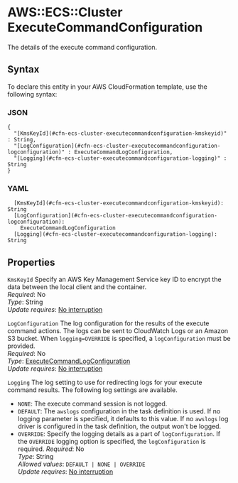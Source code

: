 # AWS::ECS::Cluster ExecuteCommandConfiguration<a name="aws-properties-ecs-cluster-executecommandconfiguration"></a>

The details of the execute command configuration\.

## Syntax<a name="aws-properties-ecs-cluster-executecommandconfiguration-syntax"></a>

To declare this entity in your AWS CloudFormation template, use the following syntax:

### JSON<a name="aws-properties-ecs-cluster-executecommandconfiguration-syntax.json"></a>

```
{
  "[KmsKeyId](#cfn-ecs-cluster-executecommandconfiguration-kmskeyid)" : String,
  "[LogConfiguration](#cfn-ecs-cluster-executecommandconfiguration-logconfiguration)" : ExecuteCommandLogConfiguration,
  "[Logging](#cfn-ecs-cluster-executecommandconfiguration-logging)" : String
}
```

### YAML<a name="aws-properties-ecs-cluster-executecommandconfiguration-syntax.yaml"></a>

```
  [KmsKeyId](#cfn-ecs-cluster-executecommandconfiguration-kmskeyid): String
  [LogConfiguration](#cfn-ecs-cluster-executecommandconfiguration-logconfiguration): 
    ExecuteCommandLogConfiguration
  [Logging](#cfn-ecs-cluster-executecommandconfiguration-logging): String
```

## Properties<a name="aws-properties-ecs-cluster-executecommandconfiguration-properties"></a>

`KmsKeyId`  <a name="cfn-ecs-cluster-executecommandconfiguration-kmskeyid"></a>
Specify an AWS Key Management Service key ID to encrypt the data between the local client and the container\.  
*Required*: No  
*Type*: String  
*Update requires*: [No interruption](https://docs.aws.amazon.com/AWSCloudFormation/latest/UserGuide/using-cfn-updating-stacks-update-behaviors.html#update-no-interrupt)

`LogConfiguration`  <a name="cfn-ecs-cluster-executecommandconfiguration-logconfiguration"></a>
The log configuration for the results of the execute command actions\. The logs can be sent to CloudWatch Logs or an Amazon S3 bucket\. When `logging=OVERRIDE` is specified, a `logConfiguration` must be provided\.  
*Required*: No  
*Type*: [ExecuteCommandLogConfiguration](aws-properties-ecs-cluster-executecommandlogconfiguration.md)  
*Update requires*: [No interruption](https://docs.aws.amazon.com/AWSCloudFormation/latest/UserGuide/using-cfn-updating-stacks-update-behaviors.html#update-no-interrupt)

`Logging`  <a name="cfn-ecs-cluster-executecommandconfiguration-logging"></a>
The log setting to use for redirecting logs for your execute command results\. The following log settings are available\.  
+  `NONE`: The execute command session is not logged\.
+  `DEFAULT`: The `awslogs` configuration in the task definition is used\. If no logging parameter is specified, it defaults to this value\. If no `awslogs` log driver is configured in the task definition, the output won't be logged\.
+  `OVERRIDE`: Specify the logging details as a part of `logConfiguration`\. If the `OVERRIDE` logging option is specified, the `logConfiguration` is required\.
*Required*: No  
*Type*: String  
*Allowed values*: `DEFAULT | NONE | OVERRIDE`  
*Update requires*: [No interruption](https://docs.aws.amazon.com/AWSCloudFormation/latest/UserGuide/using-cfn-updating-stacks-update-behaviors.html#update-no-interrupt)